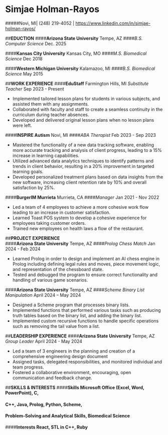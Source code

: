 #                               Simjae Holman-Rayos
#####Novi, MI| (248) 219-4052 | https://www.linkedin.com/in/simjae-holman-rayos/


##**EDUCTION**
####**Arizona State University**                                       Tempe, AZ
####*B.S. Computer Science*                                            Dec. 2025

####**Kansas City University**                                   Kansas City, MO
####*M.S. Biomedical Science*                                           Dec 2018

####**Western Michigan University**                                Kalamazoo, MI
####*B.S. Biomedical Science*                                           May 2015

##**WORK EXPERIENCE**
####**EduStaff**                                            Farmington Hills, MI
*Substitute Teacher*                                          Sep 2023 - Present
* Implemented tailored lesson plans for students in various subjects,
and assisted them with any assignments.
* Collaborated with faculty and staff to create a seamless continuity in the
curriculum during teacher absences.
* Developed and delivered original lesson plans when no lesson plans were left.

####**INSPIRE Autism**                                                  Novi, MI
####*ABA Therapist*                                        Feb 2023 - Sep 2023
* Mastered the functionality of a new data tracking software, enabling more
accurate tracking and analysis of client progress, leading to a 15% increase
in learning capabilities.
* Utilized advanced data analytics techniques to identify patterns and trends in
 client behavior, resulting in a 20% improvement in targeted learning goals.
* Developed personalized treatment plans based on data insights from the
new software, increasing client retention rate by 10% and overall satisfaction
by 25%.

####**BurgerIM Murrieta**                                           Murrieta, CA
####*Manager*                                                Jan 2021 - Nov 2022
* Led a team of 4 employees to achieve a more cohesive work flow leading to an
increase in customer satisfaction.
* Learned Toast POS system to develop a cohesive experience for employees
taking customer orders.
* Trained new employees on health laws a flow of the restaurant.

##**PROJECT EXPERIENCE**                                
####**Arizona State University**                                       Tempe, AZ
####*Prolog Chess Match*                                     Jan 2024 - Feb 2024
* Learned Prolog in order to design and implement an AI chess engine in Prolog
including defining legal rules and moves, piece movement logic, and
representation of the chessboard state.
* Tested and debugged the program to ensure correct functionality and handling
of various game scenarios.

####**Arizona State University**                                       Tempe, AZ
####*Scheme Binary List Manipulation*                        April 2024 – May 2024
* Designed a Scheme program that processes binary lists.
* Implemented functions that performed various tasks such as producing truth
tables based on the binary list, and adding the binary list.
* Implemented custom recursive functions to handle specific operations such as
removing the tail value from a list.

##**LEADERSHIP EXPERIENCE**
####**Arizona State University**                                       Tempe, AZ
*Group Leader*                                             April 2024 - May 2024
* Led a team of 3 engineers in the planning and creation of a comprehensive
engineering design document
* Assigned tasks, delegated responsibilities, and monitored individual and
team progress.
* Fostered a collaborative environment, encouraging, open communication and
feedback change.

##**SKILLS & INTERESTS**
####**Skills                    Microsoft Office (Excel, Word, PowerPoint), C,**
####                                      **C++, Java, Prolog, Python, Scheme,**
####               **Problem-Solving and Analytical Skills, Biomedical Science**

####**Interests                                        React, STL in C++, Ruby**
